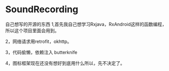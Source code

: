 # SoundRecording
自己想写的开源的东西
1,首先我自己想学习Rxjava，RxAndroid这样的函数编程，所以这个项目里面会用到。

2，网络请求用retrofit，okhttp。

3，代码偷懒，依赖注入 butterknife

4，图标框架现在还没有想好到底用什么所以，先不决定了。
